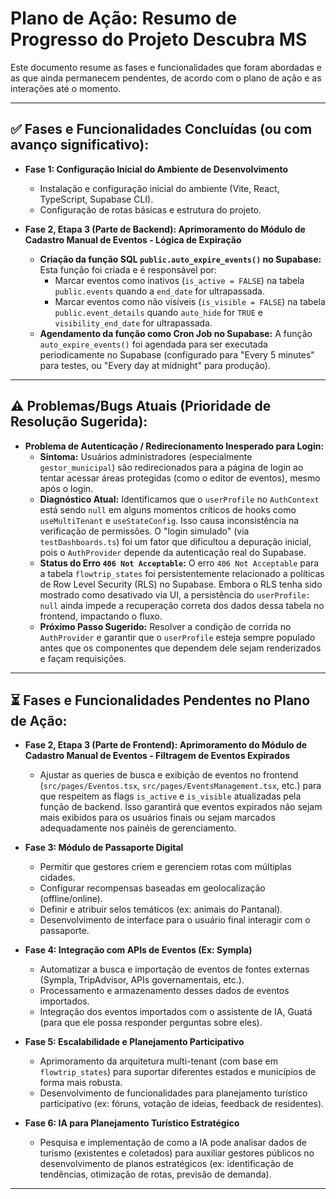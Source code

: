 # Plano de Ação: Resumo de Progresso do Projeto Descubra MS

Este documento resume as fases e funcionalidades que foram abordadas e as que ainda permanecem pendentes, de acordo com o plano de ação e as interações até o momento.

---

## ✅ Fases e Funcionalidades Concluídas (ou com avanço significativo):

*   **Fase 1: Configuração Inicial do Ambiente de Desenvolvimento**
    *   Instalação e configuração inicial do ambiente (Vite, React, TypeScript, Supabase CLI).
    *   Configuração de rotas básicas e estrutura do projeto.

*   **Fase 2, Etapa 3 (Parte de Backend): Aprimoramento do Módulo de Cadastro Manual de Eventos - Lógica de Expiração**
    *   **Criação da função SQL `public.auto_expire_events()` no Supabase:** Esta função foi criada e é responsável por:
        *   Marcar eventos como inativos (`is_active = FALSE`) na tabela `public.events` quando a `end_date` for ultrapassada.
        *   Marcar eventos como não visíveis (`is_visible = FALSE`) na tabela `public.event_details` quando `auto_hide` for `TRUE` e `visibility_end_date` for ultrapassada.
    *   **Agendamento da função como Cron Job no Supabase:** A função `auto_expire_events()` foi agendada para ser executada periodicamente no Supabase (configurado para "Every 5 minutes" para testes, ou "Every day at midnight" para produção).

---

## ⚠️ Problemas/Bugs Atuais (Prioridade de Resolução Sugerida):

*   **Problema de Autenticação / Redirecionamento Inesperado para Login:**
    *   **Sintoma:** Usuários administradores (especialmente `gestor_municipal`) são redirecionados para a página de login ao tentar acessar áreas protegidas (como o editor de eventos), mesmo após o login.
    *   **Diagnóstico Atual:** Identificamos que o `userProfile` no `AuthContext` está sendo `null` em alguns momentos críticos de hooks como `useMultiTenant` e `useStateConfig`. Isso causa inconsistência na verificação de permissões. O "login simulado" (via `testDashboards.ts`) foi um fator que dificultou a depuração inicial, pois o `AuthProvider` depende da autenticação real do Supabase.
    *   **Status do Erro `406 Not Acceptable`:** O erro `406 Not Acceptable` para a tabela `flowtrip_states` foi persistentemente relacionado a políticas de Row Level Security (RLS) no Supabase. Embora o RLS tenha sido mostrado como desativado via UI, a persistência do `userProfile: null` ainda impede a recuperação correta dos dados dessa tabela no frontend, impactando o fluxo.
    *   **Próximo Passo Sugerido:** Resolver a condição de corrida no `AuthProvider` e garantir que o `userProfile` esteja sempre populado antes que os componentes que dependem dele sejam renderizados e façam requisições.

---

## ⏳ Fases e Funcionalidades Pendentes no Plano de Ação:

*   **Fase 2, Etapa 3 (Parte de Frontend): Aprimoramento do Módulo de Cadastro Manual de Eventos - Filtragem de Eventos Expirados**
    *   Ajustar as queries de busca e exibição de eventos no frontend (`src/pages/Eventos.tsx`, `src/pages/EventsManagement.tsx`, etc.) para que respeitem as flags `is_active` e `is_visible` atualizadas pela função de backend. Isso garantirá que eventos expirados não sejam mais exibidos para os usuários finais ou sejam marcados adequadamente nos painéis de gerenciamento.

*   **Fase 3: Módulo de Passaporte Digital**
    *   Permitir que gestores criem e gerenciem rotas com múltiplas cidades.
    *   Configurar recompensas baseadas em geolocalização (offline/online).
    *   Definir e atribuir selos temáticos (ex: animais do Pantanal).
    *   Desenvolvimento de interface para o usuário final interagir com o passaporte.

*   **Fase 4: Integração com APIs de Eventos (Ex: Sympla)**
    *   Automatizar a busca e importação de eventos de fontes externas (Sympla, TripAdvisor, APIs governamentais, etc.).
    *   Processamento e armazenamento desses dados de eventos importados.
    *   Integração dos eventos importados com o assistente de IA, Guatá (para que ele possa responder perguntas sobre eles).

*   **Fase 5: Escalabilidade e Planejamento Participativo**
    *   Aprimoramento da arquitetura multi-tenant (com base em `flowtrip_states`) para suportar diferentes estados e municípios de forma mais robusta.
    *   Desenvolvimento de funcionalidades para planejamento turístico participativo (ex: fóruns, votação de ideias, feedback de residentes).

*   **Fase 6: IA para Planejamento Turístico Estratégico**
    *   Pesquisa e implementação de como a IA pode analisar dados de turismo (existentes e coletados) para auxiliar gestores públicos no desenvolvimento de planos estratégicos (ex: identificação de tendências, otimização de rotas, previsão de demanda).

--- 